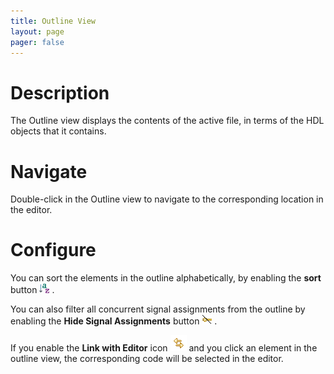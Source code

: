 ```yaml
---
title: Outline View
layout: page 
pager: false
---
```


Description
=========

The Outline view displays the contents of the active file, in terms of the HDL objects that it contains. 

Navigate
========

Double-click in the Outline view to navigate to the corresponding location in the editor.

Configure
=========

You can sort the elements in the outline alphabetically, by enabling the **sort** button ![Sort](/images/icons/alphab_sort_co.gif) .

You can also filter all concurrent signal assignments from the outline by enabling the **Hide Signal Assignments** button ![Hide Signal Assignments](/images/icons/signalAssignmentsFilter.png) .

If you enable the **Link with Editor** icon ![Link with Editor](/images/icons/linkProjectExplorer.png) and you click an element in the outline view, the corresponding code will be selected in the editor.  
